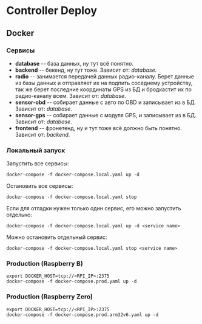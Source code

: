 # Controller Deploy
## Docker
### Сервисы
* **database** -- база данных, ну тут всё понятно.
* **backend** -- бекенд, ну тут тоже. Зависит от: *database*.
* **radio** -- занимается передачей данных радио-каналу. Берет данные из базы данных и отправляет их на подпить соседнему устройству, так же берет последние координаты GPS из БД и бродкастит их по радио-каналу всем. Зависит от: *database*.
* **sensor-obd** -- собирает данные с авто по OBD и записывает из в БД. Зависит от: *database*.
* **sensor-gps** -- собирает данные с модуля GPS, и записывает из в БД. Зависит от: *database*.
* **frontend** -- фронетенд, ну и тут тоже всё должно быть понятно. Зависит от: *backend*.
### Локальный запуск
Запустить все сервисы:
```console
docker-compose -f docker-compose.local.yaml up -d
```

Остановить все сервисы:
```console
docker-compose -f docker-compose.local.yaml stop
```

Если для отладки нужен только один сервис, его можно запустить отдельно:
```console
docker-compose -f docker-compose.local.yaml up -d <service name>
```

Можно остановить отдельный сервис:
```console
docker-compose -f docker-compose.local.yaml stop <service name>
```

### Production (Raspberry B)
```console
export DOCKER_HOST=tcp://<RPI_IP>:2375
docker-compose -f docker-compose.prod.yaml up -d
```

### Production (Raspberry Zero)
```console
export DOCKER_HOST=tcp://<RPI_IP>:2375
docker-compose -f docker-compose.prod.arm32v6.yaml up -d
```
